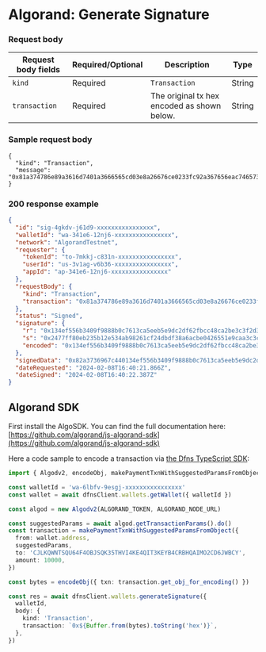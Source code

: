 # Algorand: Generate Signature

### Request body <a href="#message-signature-request-body" id="message-signature-request-body"></a>

| Request body fields | Required/Optional | Description                                 | Type   |
| ------------------- | ----------------- | ------------------------------------------- | ------ |
| `kind`              | Required          | `Transaction`                               | String |
| `transaction`       | Required          | The original tx hex encoded as shown below. | String |

### Sample request body <a href="#sample-message-request" id="sample-message-request"></a>

```shell
{
  "kind": "Transaction",
  "message": "0x81a374786e89a3616d7401a3666565cd03e8a26676ce0233fc92a367656eac746573746e65742d76312e30a26768c4204863b518a4b3c84ec810f22d4f1081cb0f71f059a7ac20dec62f7f70e5093a22a26c76ce0234007aa3726376c4202c72fe6b78fb1ac99b8e72c9224a6f114c63e598fc1bcf6b048012ae9fc4730aa3736e64c4201256a859b39429ee178e0a65056fb33d51c5139044f6a2603c144278010c7684a474797065a3706179"
}
```

### 200 response example <a href="#message-response-example" id="message-response-example"></a>

```json
{
  "id": "sig-4gkdv-j61d9-xxxxxxxxxxxxxxxx",
  "walletId": "wa-341e6-12nj6-xxxxxxxxxxxxxxxx",
  "network": "AlgorandTestnet",
  "requester": {
    "tokenId": "to-7mkkj-c831n-xxxxxxxxxxxxxxxx",
    "userId": "us-3v1ag-v6b36-xxxxxxxxxxxxxxxx",
    "appId": "ap-341e6-12nj6-xxxxxxxxxxxxxxxx"
  },
  "requestBody": {
    "kind": "Transaction",
    "transaction": "0x81a374786e89a3616d7401a3666565cd03e8a26676ce0233fc92a367656eac746573746e65742d76312e30a26768c4204863b518a4b3c84ec810f22d4f1081cb0f71f059a7ac20dec62f7f70e5093a22a26c76ce0234007aa3726376c4202c72fe6b78fb1ac99b8e72c9224a6f114c63e598fc1bcf6b048012ae9fc4730aa3736e64c4201256a859b39429ee178e0a65056fb33d51c5139044f6a2603c144278010c7684a474797065a3706179"
  },
  "status": "Signed",
  "signature": {
    "r": "0x134ef556b3409f9888b0c7613ca5eeb5e9dc2df62fbcc48ca2be3c3f2d3ca7f5",
    "s": "0x2477ff80eb235b12e534ab98261cf24dbdf38a6acbe0426551e9caa3c3c07702",
    "encoded": "0x134ef556b3409f9888b0c7613ca5eeb5e9dc2df62fbcc48ca2be3c3f2d3ca7f52477ff80eb235b12e534ab98261cf24dbdf38a6acbe0426551e9caa3c3c07702"
  },
  "signedData": "0x82a3736967c440134ef556b3409f9888b0c7613ca5eeb5e9dc2df62fbcc48ca2be3c3f2d3ca7f52477ff80eb235b12e534ab98261cf24dbdf38a6acbe0426551e9caa3c3c07702a374786e89a3616d7401a3666565cd03e8a26676ce0233fc92a367656eac746573746e65742d76312e30a26768c4204863b518a4b3c84ec810f22d4f1081cb0f71f059a7ac20dec62f7f70e5093a22a26c76ce0234007aa3726376c4202c72fe6b78fb1ac99b8e72c9224a6f114c63e598fc1bcf6b048012ae9fc4730aa3736e64c4201256a859b39429ee178e0a65056fb33d51c5139044f6a2603c144278010c7684a474797065a3706179",
  "dateRequested": "2024-02-08T16:40:21.866Z",
  "dateSigned": "2024-02-08T16:40:22.387Z"
}
```

## Algorand SDK

First install the AlgoSDK.  You can find the full documentation here: [https://github.com/algorand/js-algorand-sdk](https://github.com/algorand/js-algorand-sdk)

Here a code sample to encode a transaction via [the Dfns TypeScript SDK](https://github.com/dfns/dfns-sdk-ts):

```typescript
import { Algodv2, encodeObj, makePaymentTxnWithSuggestedParamsFromObject } from 'algosdk'

const walletId = 'wa-6lbfv-9esgj-xxxxxxxxxxxxxxxx'
const wallet = await dfnsClient.wallets.getWallet({ walletId })

const algod = new Algodv2(ALGORAND_TOKEN, ALGORAND_NODE_URL)

const suggestedParams = await algod.getTransactionParams().do()
const transaction = makePaymentTxnWithSuggestedParamsFromObject({
  from: wallet.address,
  suggestedParams,
  to: 'CJLKQWNTSQU64F4OBJSQK35THVI4KE4QIT3KEYB4CRBHQAIMO2CD6JWBCY',
  amount: 10000,
})

const bytes = encodeObj({ txn: transaction.get_obj_for_encoding() })

const res = await dfnsClient.wallets.generateSignature({
  walletId,
  body: {
    kind: 'Transaction',
    transaction: `0x${Buffer.from(bytes).toString('hex')}`,
  },
})
```
